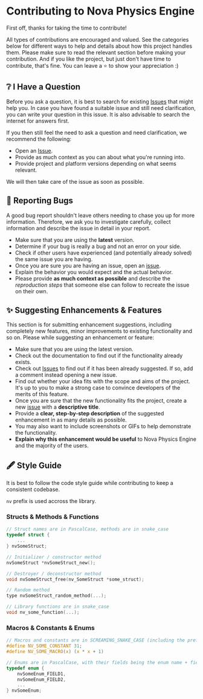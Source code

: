 # Contributing to Nova Physics Engine

First off, thanks for taking the time to contribute!

All types of contributions are encouraged and valued. See the categories below for different ways to help and details about how this project handles them. Please make sure to read the relevant section before making your contribution. And if you like the project, but just don't have time to contribute, that's fine. You can leave a ⭐ to show your appreciation :)



## ❔ I Have a Question

Before you ask a question, it is best to search for existing [Issues](/issues) that might help you. In case you have found a suitable issue and still need clarification, you can write your question in this issue. It is also advisable to search the internet for answers first.

If you then still feel the need to ask a question and need clarification, we recommend the following:

- Open an [Issue](/issues/new).
- Provide as much context as you can about what you're running into.
- Provide project and platform versions depending on what seems relevant.

We will then take care of the issue as soon as possible.



## 🐛 Reporting Bugs

A good bug report shouldn't leave others needing to chase you up for more information. Therefore, we ask you to investigate carefully, collect information and describe the issue in detail in your report.

- Make sure that you are using the **latest** version.
- Determine if your bug is really a bug and not an error on your side.
- Check if other users have experienced (and potentially already solved) the same issue you are having.
- Once you are sure you are having an issue, open an [issue](/issues/new). 
- Explain the behavior you would expect and the actual behavior.
- Please provide **as much context as possible** and describe the _reproduction steps_ that someone else can follow to recreate the issue on their own. 



## ✨ Suggesting Enhancements & Features

This section is for submitting enhancement suggestions, including completely new features, minor improvements to existing functionality and so on. Please while suggesting an enhancement or feature:

- Make sure that you are using the latest version.
- Check out the documentation to find out if the functionality already exists.
- Check out [Issues](/issues) to find out if it has been already suggested. If so, add a comment instead opening a new issue.
- Find out whether your idea fits with the scope and aims of the project. It's up to you to make a strong case to convince developers of the merits of this feature. 
- Once you are sure that the new functionality fits the project, create a new [issue](/issues/new) with a **descriptive title**.
- Provide a **clear, step-by-step description** of the suggested enhancement in as many details as possible.
- You may also want to include screenshots or GIFs to help demonstrate the functionality.
- **Explain why this enhancement would be useful** to Nova Physics Engine and the majority of the users.



## 🖋️ Style Guide

It is best to follow the code style guide while contributing to keep a consistent codebase.

`nv` prefix is used accross the library.

### Structs & Methods & Functions
```c
// Struct names are in PascalCase, methods are in snake_case
typedef struct {
    ...
} nvSomeStruct;

// Initializer / constructor method
nvSomeStruct *nvSomeStruct_new();

// Destroyer / deconstructor method
void nvSomeStruct_free(nv_SomeStruct *some_struct);

// Random method
type nvSomeStruct_random_method(...);

// Library functions are in snake_case
void nv_some_function(...);
```

### Macros & Constants & Enums
```c
// Macros and constants are in SCREAMING_SNAKE_CASE (including the prefix)
#define NV_SOME_CONSTANT 31;
#define NV_SOME_MACRO(x) (x * x + 1)

// Enums are in PascalCase, with their fields being the enum name + field name in full caps
typedef enum {
    nvSomeEnum_FIELD1,
    nvSomeEnum_FIELD2,
    ...
} nvSomeEnum;
```